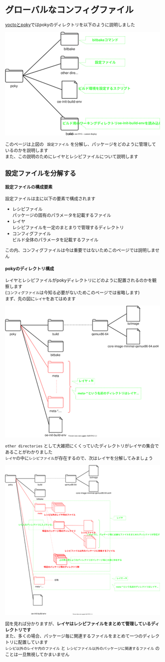# グローバルなコンフィグファイル

[yoctoとpoky](../01-yocto-and-poky/index.md)ではpokyのディレクトリを以下のように説明しました  

![](../01-yocto-and-poky/images/poky_directory.drawio.svg)

このページは上図の ` 設定ファイル` を分解し、パッケージをどのように管理しているのかを説明します  
また、この説明のためにレイヤとレシピファイルについて説明します  


## 設定ファイルを分解する

#### 設定ファイルの構成要素

設定ファイルは主に以下の要素で構成されます  

* レシピファイル  
    パッケージの固有のパラメータを記載するファイル
* レイヤ  
    レシピファイルを一定のまとまりで管理するディレクトリ
* コンフィグファイル  
    ビルド全体のパラメータを記載するファイル
    
この内、コンフィグファイルは今は重要ではないためこのページでは説明しません   


#### pokyのディレクトリ構成

レイヤとレシピファイルがpokyディレクトリにどのように配置されるのかを観察します   
(`コンフィグファイル`は今知る必要がないためこのページでは省略します)  
まず、先の図に`レイヤ`をあてはめます  

![](./images/poky_directory_rough.drawio.svg)

`other directories` として大雑把にくくっていたディレクトリがレイヤの集合であることがわかりました   
`レイヤ`の中に`レシピファイル`が存在するので、次はレイヤを分解してみましょう  

![](./images/poky_directory.drawio.svg)

図を見れば分かりますが、**レイヤはレシピファイルをまとめて管理しているディレクトリです**  
また、多くの場合、パッケージ毎に関連するファイルをまとめて一つのディレクトリに配置しています  
`レシピ以外のレイヤ内のファイル` と `レシピファイル以外のパッケージに関連するファイル` のことは一旦無視してかまいません  
